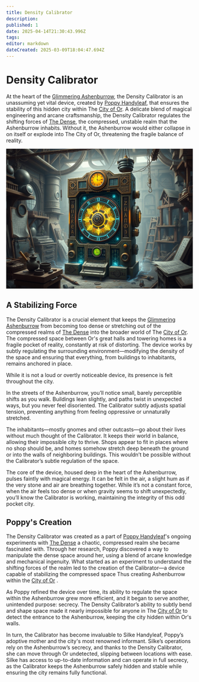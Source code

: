 ```yaml
---
title: Density Calibrator
description: 
published: 1
date: 2025-04-14T21:30:43.996Z
tags: 
editor: markdown
dateCreated: 2025-03-09T18:04:47.694Z
---
```


# Density Calibrator

At the heart of the [Glimmering Ashenburrow](/location/settlement/city/glimmering-ashenburrow.md), the Density Calibrator is an unassuming yet vital device, created by [Poppy Handyleaf](/being/character/poppy-handyleaf.md), that ensures the stability of this hidden city within The [City of Or](/location/settlement/city/city-of-or.md). A delicate blend of magical engineering and arcane craftsmanship, the Density Calibrator regulates the shifting forces of [The Dense](/location/plane/the-dense.md), the compressed, unstable realm that the Ashenburrow inhabits. Without it, the Ashenburrow would either collapse in on itself or explode into The City of Or, threatening the fragile balance of reality.

![the_density_calibrator.png](/world/the_density_calibrator.png)

## A Stabilizing Force
The Density Calibrator is a crucial element that keeps the [Glimmering Ashenburrow](/location/settlement/city/glimmering-ashenburrow.md) from becoming too dense or stretching out of the compressed realms of [The Dense](/location/plane/the-dense.md) into the broader world of The [City of Or](/location/settlement/city/city-of-or.md). The compressed space between Or's great halls and towering homes is a fragile pocket of reality, constantly at risk of distorting. The device works by subtly regulating the surrounding environment—modifying the density of the space and ensuring that everything, from buildings to inhabitants, remains anchored in place.

While it is not a loud or overtly noticeable device, its presence is felt throughout the city.

In the streets of the Ashenburrow, you’ll notice small, barely perceptible shifts as you walk. Buildings lean slightly, and paths twist in unexpected ways, but you never feel disoriented. The Calibrator subtly adjusts spatial tension, preventing anything from feeling oppressive or unnaturally stretched.

The inhabitants—mostly gnomes and other outcasts—go about their lives without much thought of the Calibrator. It keeps their world in balance, allowing their impossible city to thrive. Shops appear to fit in places where no shop should be, and homes somehow stretch deep beneath the ground or into the walls of neighboring buildings. This wouldn’t be possible without the Calibrator’s subtle regulation of the space.

The core of the device, housed deep in the heart of the Ashenburrow, pulses faintly with magical energy. It can be felt in the air, a slight hum as if the very stone and air are breathing together. While it’s not a constant force, when the air feels too dense or when gravity seems to shift unexpectedly, you’ll know the Calibrator is working, maintaining the integrity of this odd pocket city.

## Poppy's Creation
The Density Calibrator was created as a part of [Poppy Handyleaf](/being/character/poppy-handyleaf.md)'s ongoing experiments with [The Dense](/location/plane/the-dense.md) a chaotic, compressed realm she became fascinated with. Through her research, Poppy discovered a way to manipulate the dense space around her, using a blend of arcane knowledge and mechanical ingenuity. What started as an experiment to understand the shifting forces of the realm led to the creation of the Calibrator—a device capable of stabilizing the compressed space Thus creating Ashenburrow within the [City of Or](/location/settlement/city/city-of-or.md) .

As Poppy refined the device over time, its ability to regulate the space within the Ashenburrow grew more efficient, and it began to serve another, unintended purpose: secrecy. The Density Calibrator’s ability to subtly bend and shape space made it nearly impossible for anyone in The [City of Or](/location/settlement/city/city-of-or.md) to detect the entrance to the Ashenburrow, keeping the city hidden within Or's walls.

In turn, the Calibrator has become invaluable to Silke Handyleaf, Poppy’s adoptive mother and the city's most renowned informant. Silke’s operations rely on the Ashenburrow’s secrecy, and thanks to the Density Calibrator, she can move through Or undetected, slipping between locations with ease. Silke has access to up-to-date information and can operate in full secrecy, as the Calibrator keeps the Ashenburrow safely hidden and stable while ensuring the city remains fully functional.
